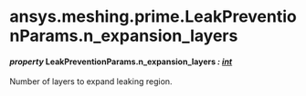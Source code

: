# ansys.meshing.prime.LeakPreventionParams.n_expansion_layers

#### *property* LeakPreventionParams.n_expansion_layers *: [int](https://docs.python.org/3.11/library/functions.html#int)*

Number of layers to expand leaking region.

<!-- !! processed by numpydoc !! -->

